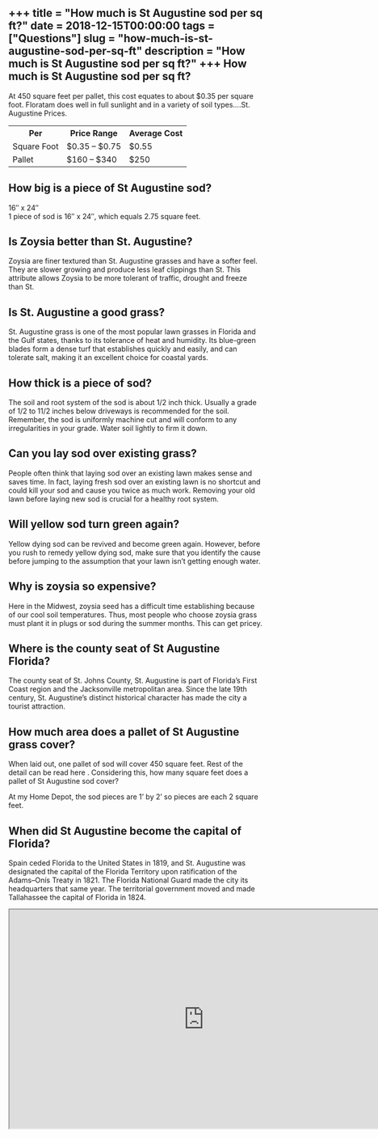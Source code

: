 +++
title = "How much is St Augustine sod per sq ft?"
date = 2018-12-15T00:00:00
tags = ["Questions"]
slug = "how-much-is-st-augustine-sod-per-sq-ft"
description = "How much is St Augustine sod per sq ft?"
+++
How much is St Augustine sod per sq ft?
---------------------------------------

At 450 square feet per pallet, this cost equates to about $0.35 per square foot. Floratam does well in full sunlight and in a variety of soil types….St. Augustine Prices.

<table><tr><th>Per</th><th>Price Range</th><th>Average Cost</th></tr><tr><td>Square Foot</td><td>$0.35 – $0.75</td><td>$0.55</td></tr><tr><td>Pallet</td><td>$160 – $340</td><td>$250</td></tr></table>

How big is a piece of St Augustine sod?
---------------------------------------

16″ x 24″  
1 piece of sod is 16″ x 24″, which equals 2.75 square feet.

Is Zoysia better than St. Augustine?
------------------------------------

Zoysia are finer textured than St. Augustine grasses and have a softer feel. They are slower growing and produce less leaf clippings than St. This attribute allows Zoysia to be more tolerant of traffic, drought and freeze than St.

Is St. Augustine a good grass?
------------------------------

St. Augustine grass is one of the most popular lawn grasses in Florida and the Gulf states, thanks to its tolerance of heat and humidity. Its blue-green blades form a dense turf that establishes quickly and easily, and can tolerate salt, making it an excellent choice for coastal yards.

How thick is a piece of sod?
----------------------------

The soil and root system of the sod is about 1/2 inch thick. Usually a grade of 1/2 to 11/2 inches below driveways is recommended for the soil. Remember, the sod is uniformly machine cut and will conform to any irregularities in your grade. Water soil lightly to firm it down.

Can you lay sod over existing grass?
------------------------------------

People often think that laying sod over an existing lawn makes sense and saves time. In fact, laying fresh sod over an existing lawn is no shortcut and could kill your sod and cause you twice as much work. Removing your old lawn before laying new sod is crucial for a healthy root system.

Will yellow sod turn green again?
---------------------------------

Yellow dying sod can be revived and become green again. However, before you rush to remedy yellow dying sod, make sure that you identify the cause before jumping to the assumption that your lawn isn’t getting enough water.

Why is zoysia so expensive?
---------------------------

Here in the Midwest, zoysia seed has a difficult time establishing because of our cool soil temperatures. Thus, most people who choose zoysia grass must plant it in plugs or sod during the summer months. This can get pricey.

Where is the county seat of St Augustine Florida?
-------------------------------------------------

The county seat of St. Johns County, St. Augustine is part of Florida’s First Coast region and the Jacksonville metropolitan area. Since the late 19th century, St. Augustine’s distinct historical character has made the city a tourist attraction.

How much area does a pallet of St Augustine grass cover?
--------------------------------------------------------

When laid out, one pallet of sod will cover 450 square feet. Rest of the detail can be read here . Considering this, how many square feet does a pallet of St Augustine sod cover?

At my Home Depot, the sod pieces are 1’ by 2’ so pieces are each 2 square feet.

When did St Augustine become the capital of Florida?
----------------------------------------------------

Spain ceded Florida to the United States in 1819, and St. Augustine was designated the capital of the Florida Territory upon ratification of the Adams–Onís Treaty in 1821. The Florida National Guard made the city its headquarters that same year. The territorial government moved and made Tallahassee the capital of Florida in 1824.

<iframe allow="accelerometer; autoplay; clipboard-write; encrypted-media; gyroscope; picture-in-picture" allowfullscreen="" class="__youtube_prefs__  epyt-is-override  no-lazyload" data-no-lazy="1" data-origheight="433" data-origwidth="770" data-skipgform_ajax_framebjll="" height="433" id="_ytid_80206" loading="lazy" src="https://www.youtube.com/embed/5GgFFIOBIOM?enablejsapi=1&autoplay=0&cc_load_policy=0&cc_lang_pref=&iv_load_policy=1&loop=0&modestbranding=0&rel=1&fs=1&playsinline=0&autohide=2&theme=dark&color=red&controls=1&" title="YouTube player" width="770"></iframe>